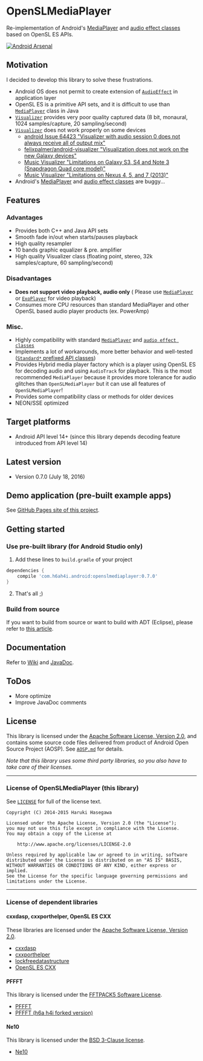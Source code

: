 OpenSLMediaPlayer
===============

Re-implementation of Android's [MediaPlayer](http://developer.android.com/reference/android/media/MediaPlayer.html) and [audio effect classes](http://developer.android.com/reference/android/media/audiofx/package-summary.html) based on OpenSL ES APIs.

[![Android Arsenal](https://img.shields.io/badge/Android%20Arsenal-OpenSLMediaPlayer-brightgreen.svg?style=flat)](https://android-arsenal.com/details/1/1434)

Motivation
---

I decided to develop this library to solve these frustrations.

- Android OS does not permit to create extension of [`AudioEffect`](http://developer.android.com/reference/android/media/audiofx/AudioEffect.html) in application layer
- OpenSL ES is a primitive API sets, and it is difficult to use than [`MediaPlayer`](http://developer.android.com/reference/android/media/MediaPlayer.html) class in Java
- [`Visualizer`](http://developer.android.com/reference/android/media/audiofx/Visualizer.html) provides very poor quality captured data (8 bit, monaural, 1024 samples/capture, 20 sampling/second)
- [`Visualizer`](http://developer.android.com/reference/android/media/audiofx/Visualizer.html) does not work properly on some devices
    - [android Issue 64423 "Visualizer with audio session 0 does not always receive all of output mix"](https://code.google.com/p/android/issues/detail?id=64423)
    - [felixpalmer/android-visualizer "Visualization does not work on the new Galaxy devices"](https://github.com/felixpalmer/android-visualizer/issues/5)
    - [Music Visualizer "Limitations on Galaxy S3, S4 and Note 3 (Snapdragon Quad core model)"](https://plus.google.com/110898804228810455198/posts/jXGKDLt9iTz)
    - [Music Visualizer "Limitations on Nexus 4, 5, and 7 (2013)"](https://plus.google.com/110898804228810455198/posts/6chmkb9ix1s)
- Android's [MediaPlayer](http://developer.android.com/reference/android/media/MediaPlayer.html) and [audio effect classes](http://developer.android.com/reference/android/media/audiofx/package-summary.html) are buggy...

Features
---

### Advantages

- Provides both C++ and Java API sets
- Smooth fade in/out when starts/pauses playback
- High quality resampler
- 10 bands graphic equalizer & pre. amplifier
- High quality Visualizer class (floating point, stereo, 32k samples/capture, 60 sampling/second)

### Disadvantages

- **Does not support video playback, audio only** ( Please use [`MediaPlayer`](http://developer.android.com/reference/android/media/MediaPlayer.html) or [`ExoPlayer`](http://developer.android.com/guide/topics/media/exoplayer.html) for video playback)
- Consumes more CPU resources than standard MediaPlayer and other OpenSL based audio player products (ex. PowerAmp)

### Misc.

- Highly compatibility with standard [`MediaPlayer`](http://developer.android.com/reference/android/media/MediaPlayer.html) and [`audio effect classes`](http://developer.android.com/reference/android/media/audiofx/package-summary.html)
- Implements a lot of workarounds, more better behavior and well-tested ([`Standard*` prefixed API classes](../../wiki/OpenSL-prefixed-API-classes))
- Provides Hybrid media player factory which is a player using OpenSL ES for decoding audio and using `AudioTrack` for playback. This is the most recommended `MediaPlayer` because it provides more tolerance for audio glitches than `OpenSLMediaPlayer` but it can use all features of `OpenSLMediaPlayer`!
- Provides some compatibility class or methods for older devices
- NEON/SSE optimized


Target platforms
---

- Android API level 14+   (since this library depends decoding feature introduced from API level 14)


Latest version
---

- Version 0.7.0  (July 18, 2016)


Demo application (pre-built example apps)
---

See [GitHub Pages site of this project](http://h6ah4i.github.io/android-openslmediaplayer/).


Getting started
---

### Use pre-built library (for Android Studio only)

1. Add these lines to `build.gradle` of your project

```groovy
dependencies {
    compile 'com.h6ah4i.android:openslmediaplayer:0.7.0'
}
```

2. That's all ;)

### Build from source

If you want to build from source or want to build with ADT (Eclipse), please refer to [this article](../../wiki/Build-From-Source).

Documentation
---

Refer to [Wiki](../../wiki) and [JavaDoc](https://h6ah4i.github.io/android-openslmediaplayer/javadoc/0.6.0/).


ToDos
---

- More optimize
- Improve JavaDoc comments


License
---

This library is licensed under the [Apache Software License, Version 2.0](http://www.apache.org/licenses/LICENSE-2.0), and contains some source code files delivered from product of Android Open Source Project (AOSP). See [`AOSP.md`](AOSP.md) for details.

*Note that this library uses some third party libraries, so you also have to take care of their licenses.*

---

### License of OpenSLMediaPlayer (this library)

See [`LICENSE`](LICENSE) for full of the license text.

    Copyright (C) 2014-2015 Haruki Hasegawa

    Licensed under the Apache License, Version 2.0 (the "License");
    you may not use this file except in compliance with the License.
    You may obtain a copy of the License at

        http://www.apache.org/licenses/LICENSE-2.0

    Unless required by applicable law or agreed to in writing, software
    distributed under the License is distributed on an "AS IS" BASIS,
    WITHOUT WARRANTIES OR CONDITIONS OF ANY KIND, either express or implied.
    See the License for the specific language governing permissions and
    limitations under the License.


---

### License of dependent libraries

#### cxxdasp, cxxporthelper, OpenSL ES CXX

These libraries are licensed under the [Apache Software License, Version 2.0](http://www.apache.org/licenses/LICENSE-2.0).

- [cxxdasp](https://github.com/h6ah4i/cxxdasp)
- [cxxporthelper](https://github.com/h6ah4i/cxxporthelper)
- [lockfreedatastructure](https://github.com/h6ah4i/lockfreedatastructure)
- [OpenSL ES CXX](https://github.com/h6ah4i/openslescxx)


#### PFFFT

This library is licensed under the [FFTPACK5 Software License](https://www2.cisl.ucar.edu/resources/legacy/fft5/license).

- [PFFFT](https://bitbucket.org/jpommier/pffft)
- [PFFFT (h6a h4i forked version)](https://bitbucket.org/h6a_h4i/pffft)


#### Ne10

This library is licensed under the [BSD 3-Clause license](http://opensource.org/licenses/BSD-3-Clause).

- [Ne10](http://projectne10.github.io/Ne10/)

